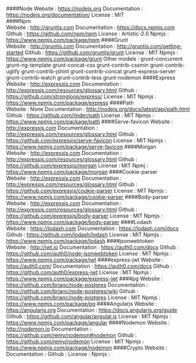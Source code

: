 ####Node 
    Website       : https://nodejs.org
    Documentation : https://nodejs.org/documentation/
    License       : MIT     
####Npm     
    Website       : http://gruntjs.com
    Documentation : https://docs.npmjs.com
    Github        : https://github.com/npm/npm
    License       : Artistic-2.0 
    Npmjs         : https://www.npmjs.com/package/npm
####Grunt       
    Website       : http://gruntjs.com
    Documentation : http://gruntjs.com/getting-started
    Github        : https://github.com/gruntjs/grunt
    License       : MIT
    Npmjs         : https://www.npmjs.com/package/grunt
    Other models  : 
                    grunt-concurrent
                    grunt-ng-template
                    grunt-concat-css
                    grunt-contrib-cssmin
                    grunt-contrib-uglify
                    grunt-contrib-jshint
                    grunt-contrib-concat
                    grunt-express-server
                    grunt-contrib-watch
                    grunt-contrib-less
                    grunt-nodemon
####Express 	  
    Website       : http://expressjs.com
    Documentation : http://expressjs.com/resources/glossary.html
    Github        : https://github.com/strongloop/express/
    License       : MIT
    Npmjs         : https://www.npmjs.com/package/express
####Path 		  
    Website       : None
    Documentation : http://nodejs.org/docs/latest/api/path.html
    Github        : https://github.com/jinder/path
    License       : MIT
    Npmjs         : https://www.npmjs.com/package/path
####Serve-favicon 
    Website       : http://expressjs.com
    Documentation : http://expressjs.com/resources/glossary.html
    Github        : https://github.com/expressjs/serve-favicon
    License       : MIT
    Npmjs         : https://www.npmjs.com/package/serve-favicon
####Morgan 		  
    Website       : http://expressjs.com
    Documentation : http://expressjs.com/resources/glossary.html
    Github        : https://github.com/expressjs/morgan
    License       : MIT
    Npmj          : https://www.npmjs.com/package/morgan
####Cookie-parser  
    Website       : http://expressjs.com
    Documentation : http://expressjs.com/resources/glossary.html
    Github        : https://github.com/expressjs/cookie-parser
    License       : MIT
    Npmjs         : https://www.npmjs.com/package/cookie-parser
####Body-parser	   
    Website       : http://expressjs.com
    Documentation : http://expressjs.com/resources/glossary.html
    Github        : https://github.com/expressjs/body-parser
    License       : MIT
    Npmjs         : https://www.npmjs.com/package/body-parser
####Lodash		  
    Website       : https://lodash.com
    Documentation : https://lodash.com/docs
    Github        : https://github.com/lodash/lodash
    License       : MIT
    Npmjs         : https://www.npmjs.com/package/lodash
####jsonwebtoken  
    Website       : http://jwt.io
    Documentation : https://auth0.com/docs
    Github        : https://github.com/auth0/node-jsonwebtoken
    License       : MIT
    Npmjs         : https://www.npmjs.com/package/jwt
####express-jwt	
    Website       : https://auth0.com/
    Documentation : https://auth0.com/docs
    Github        : https://github.com/auth0/express-jwt
    License       : MIT
    Npmjs         : https://www.npmjs.com/package/express-jwt
####pg 
    Website       : https://github.com/brianc/node-postgres
    Documentation : https://github.com/brianc/node-postgres/wiki
    Github        : https://github.com/brianc/node-postgres
    License       : MIT
    Npmjs         : https://www.npmjs.com/package/pg
####Angularjs 
    Website       : https://angularjs.org
    Documentation : https://docs.angularjs.org/guide
    Github        : https://github.com/angular/angular.js
    License       : MIT
    Npmjs         : https://www.npmjs.com/package/angular
####Nodemon 
    Website       : http://nodemon.io
    Documentation : https://github.com/remy/nodemon#nodemon
    Github        : https://github.com/remy/nodemon
    License       : MIT
    Npmjs         : https://www.npmjs.com/package/nodemon
####Crypto 
    Website       : 
    Documentation : 
    Github        : 
    License       : 
    Npmjs         : 
